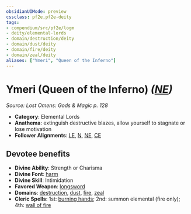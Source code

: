 ```yaml
---
obsidianUIMode: preview
cssclass: pf2e,pf2e-deity
tags:
- compendium/src/pf2e/logm
- deity/elemental-lords
- domain/destruction/deity
- domain/dust/deity
- domain/fire/deity
- domain/zeal/deity
aliases: ["Ymeri", "Queen of the Inferno"]
---
```

# Ymeri (Queen of the Inferno) *([NE](../../../Rules/traits/neutral-evil-b1.md))*  
*Source: Lost Omens: Gods & Magic p. 128*  

- **Category**: Elemental Lords
- **Anathema**: extinguish destructive blazes, allow yourself to stagnate or lose motivation
- **Follower Alignments**: [LE](../../../Rules/traits/lawful-evil-b1.md), [N](../../../Rules/traits/neutral-b1.md), [NE](../../../Rules/traits/neutral-evil-b1.md), [CE](../../../Rules/traits/chaotic-evil-b1.md)

## Devotee benefits

- **Divine Ability**: Strength or Charisma
- **Divine Font**: [harm](../../spells/harm.md)
- **Divine Skill**: Intimidation
- **Favored Weapon**: [longsword](../../equipment/items/longsword.md)
- **Domains**: [destruction](../domains.md#Destruction), [dust](../domains.md#Dust), [fire](../domains.md#Fire), [zeal](../domains.md#Zeal)
- **Cleric Spells**: 1st: [burning hands](../../spells/burning-hands.md); 2nd: summon elemental (fire only); 4th: [wall of fire](../../spells/wall-of-fire.md)